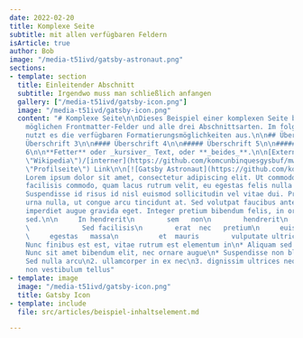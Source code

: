 ```yaml
---
date: 2022-02-20
title: Komplexe Seite
subtitle: mit allen verfügbaren Feldern
isArticle: true
author: Bob
image: "/media-t51ivd/gatsby-astronaut.png"
sections:
- template: section
  title: Einleitender Abschnitt
  subtitle: Irgendwo muss man schließlich anfangen
  gallery: ["/media-t51ivd/gatsby-icon.png"]
  image: "/media-t51ivd/gatsby-icon.png"
  content: "# Komplexe Seite\n\nDieses Beispiel einer komplexen Seite beinhaltet alle
    möglichen Frontmatter-Felder und alle drei Abschnittsarten. Im folgenden Text
    nutzt es die verfügbaren Formatierungsmöglichkeiten aus.\n\n## Überschrift 2\n\n###
    Überschrift 3\n\n#### Überschrift 4\n\n##### Überschrift 5\n\n###### Überschrift
    6\n\n**Fetter** oder _kursiver_ Text, oder **_beides_**.\n\n[Externer](https://wikipedia.org/
    \"Wikipedia\")/[interner](https://github.com/komcunbinquesgysbuf/mwn-43012/blob/main/app/profile
    \"Profilseite\") Link\n\n[![Gatsby Astronaut](https://github.com/komcunbinquesgysbuf/mwn-43012/raw/main/media-t51ivd/gatsby-icon.png)](https://github.com/komcunbinquesgysbuf/mwn-43012/blob/main/media-t51ivd/gatsby-icon.png)\n\n>
    Lorem ipsum dolor sit amet, consectetur adipiscing elit. Ut commodo, sapien et
    facilisis commodo, quam lacus rutrum velit, eu egestas felis nulla vitae risus.
    Suspendisse id risus id nisl euismod sollicitudin vel vitae dui. Praesent ornare
    urna nulla, ut congue arcu tincidunt at. Sed volutpat faucibus ante, sit amet
    imperdiet augue gravida eget. Integer pretium bibendum felis, in ornare mi rhoncus
    sed.\n\n     In hendrerit\n        sem   non\n        hendrerit\n              tincidunt.\n
    \             Sed facilisis\n        erat  nec   pretium\n     euismod  Maecenas
    \     egestas   massa\n          et  mauris        vulputate ultricies\n    \n\n*
    Nunc finibus est est, vitae rutrum est elementum in\n* Aliquam sed tellus leo\n*
    Nunc sit amet bibendum elit, nec ornare augue\n* Suspendisse non blandit dui\n\n1.
    Sed nulla arcu\n2. ullamcorper in ex nec\n3. dignissim ultrices neque\n4. Aliquam
    non vestibulum tellus"
- template: image
  image: "/media-t51ivd/gatsby-icon.png"
  title: Gatsby Icon
- template: include
  file: src/articles/beispiel-inhaltselement.md

---
```

